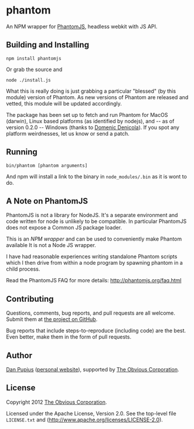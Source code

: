 phantom
=======

An NPM wrapper for [PhantomJS](phantomjs.org), headless webkit with JS API.

Building and Installing
-----------------------

```shell
npm install phantomjs
```

Or grab the source and

```shell
node ./install.js
```

What this is really doing is just grabbing a particular "blessed" (by
this module) version of Phantom. As new versions of Phantom are released
and vetted, this module will be updated accordingly.

The package has been set up to fetch and run Phantom for MacOS (darwin),
Linux based platforms (as identified by nodejs), and -- as of version 0.2.0 --
Windows (thanks to [Domenic Denicola](https://github.com/domenic)).  If you
spot any platform weirdnesses, let us know or send a patch.

Running
-------

```shell
bin/phantom [phantom arguments]
```

And npm will install a link to the binary in `node_modules/.bin` as
it is wont to do.

A Note on PhantomJS
-------------------

PhantomJS is not a library for NodeJS.  It's a separate environment and code
written for node is unlikely to be compatible.  In particular PhantomJS does
not expose a Common JS package loader.

This is an _NPM wrapper_ and can be used to conveniently make Phantom available
It is not a Node JS wrapper.

I have had reasonable experiences writing standalone Phantom scripts which I
then drive from within a node program by spawning phantom in a child process.

Read the PhantomJS FAQ for more details: http://phantomjs.org/faq.html

Contributing
------------

Questions, comments, bug reports, and pull requests are all welcome.
Submit them at [the project on GitHub](https://github.com/Obvious/phantom/).

Bug reports that include steps-to-reproduce (including code) are the
best. Even better, make them in the form of pull requests.

Author
------

[Dan Pupius](https://github.com/dpup)
([personal website](http://pupius.co.uk)), supported by
[The Obvious Corporation](http://obvious.com/).

License
-------

Copyright 2012 [The Obvious Corporation](http://obvious.com/).

Licensed under the Apache License, Version 2.0. 
See the top-level file `LICENSE.txt` and
(http://www.apache.org/licenses/LICENSE-2.0).
